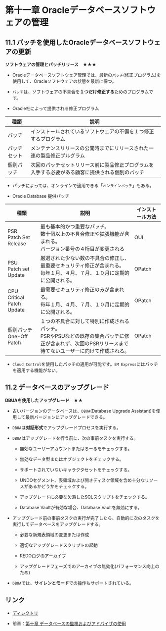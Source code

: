 # 第十一章 Oracleデータベースソフトウェアの管理

## 11.1 パッチを使用したOracleデータベースソフトウェアの更新

**ソフトウェアの管理とパッチリリース　★★★**

- Oracleデータベースソフトウェア管理では、最新の`パッチ`(修正プログラム)を使用して、Oracleソフトウェアの状態を最新に保つ。

- `パッチ`は、ソフトウェアの不具合を**１つだけ修正する**ためのプログラムです。

- Oracle社によって提供される修正プログラム

|種類 |説明 |
|---- |---- |
|パッチ |インストールされているソフトウェアの不備を１つ修正するプログラム |
|パッチセット |メンテナンスリリースの公開時までにリリースされた一連の製品修正プルグラム |
|個別パッチ |次回のパッチセットリリース前に製品修正プログラムを入手する必要がある顧客に提供される個別のパッチ |

- パッチによっては、オンラインで適用できる「`オンラインパッチ`」もある。

- Oracle Database 提供パッチ

|種類 |説明 |インストール方法 |
|---- |---- |---- |
|PSR<br>Patch Set Release |最も基本的かつ重要なパッチ。<br>数十個以上の不具合修正や拡張機能が含まれる。<br>バージョン番号の４桁目が変更される |OUI |
|PSU<br>Patch set Update |厳選された少ない数の不具合の修正し、最重要セキュリティ修正が含まれる。<br>毎年１月、４月、７月、１０月に定期的に公開される。 |OPatch |
|CPU<br>Critical Patch Update |最需要セキュリティ修正のみが含まれる。<br>毎年１月、４月、７月、１０月に定期的に公開される。 |OPatch |
|個別パッチ<br>One-Off Patch |１つの不具合に対して特別に作成されるパッチ。<br>PSRやPSUなどの既存の集合パッチに修正が含まれず、次回のPSRリリースまで待てないユーザーに向けて作成される。 |OPatch |

- `Cloud Control`を使用したパッチの適用が可能です。`EM Express`にはパッチを適用する機能がない。

## 11.2 データベースのアップグレード

**DBUAを使用したアップグレード　★★**

- 古いバージョンのデータベースは、`DBUA`(Database Upgrade Assistant)を使用して最新バージョンにアップグレードできる。

- `DBUA`は**対話形式**でアップグレードプロセスを実行する。

- `DBUA`はアップグレードを行う前に、次の事前タスクを実行する。

  + 無効なユーザーアカウントまたはろーるをチェックする。

  + 無効なデータ型またはオブジェクトをチェックする。

  + サポートされていないキャラクタセットをチェックする。

  + UNDOセグメント、表領域および開きディスク領域を含め十分なリソースがあるかどうかをチェックする。

  + アップグレードに必要な欠落したSQLスクリプトをチェックする。

  + Database Vaultが有効な場合、Database Vaultを無効にする。

- アップグレード前の事前タスクの実行が完了したら、自動的に次のタスクを実行してデータベースをアップグレードする。

  + 必要な新規表領域の変更または作成

  + 適切なアップグレードスクリプトの起動

  + REDOログのアーカイブ

  + アップグレードフェーズでのアーカイブの無効化(パフォーマンス向上のため)

- `DBUA`では、**サイレンとモード**での操作もサポートされている。

## リンク

- [ディレクトリ](./../directory.md)

- 前章：[第十章 データベースの監視およびアドバイザの使用](Chapter10.md)